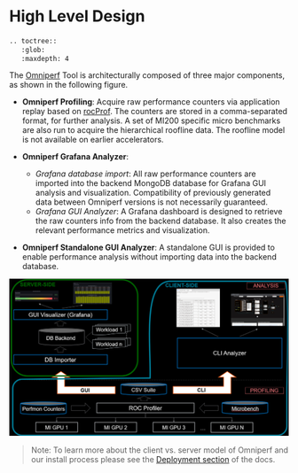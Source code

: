 # High Level Design

```eval_rst
.. toctree::
   :glob:
   :maxdepth: 4
```

The [Omniperf](https://github.com/ROCm/omniperf) Tool is architecturally composed of three major components, as shown in the following figure.

- **Omniperf Profiling**: Acquire raw performance counters via application replay based on [rocProf](https://rocm.docs.amd.com/projects/rocprofiler/en/latest/rocprof.html). The counters are stored in a comma-separated format, for further analysis. A set of MI200 specific micro benchmarks are also run to acquire the hierarchical roofline data. The roofline model is not available on earlier accelerators.

- **Omniperf Grafana Analyzer**: 
  - *Grafana database import*: All raw performance counters are imported into the backend MongoDB database for Grafana GUI analysis and visualization. Compatibility of previously generated data between Omniperf versions is not necessarily guaranteed.
  - *Grafana GUI Analyzer*: A Grafana dashboard is designed to retrieve the raw counters info from the backend database. It also creates the relevant performance metrics and visualization.
- **Omniperf Standalone GUI Analyzer**: A standalone GUI is provided to enable performance analysis without importing data into the backend database.

![Omniperf Architectural Diagram](images/omniperf_server_vs_client_install.png)

> Note: To learn more about the client vs. server model of Omniperf and our install process please see the [Deployment section](./installation.md) of the docs.

